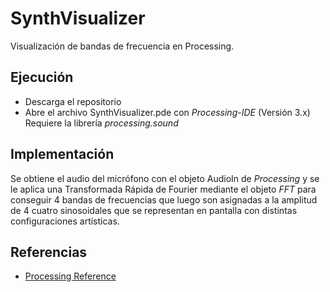 # SynthVisualizer
Visualización de bandas de frecuencia en Processing.

## Ejecución
* Descarga el repositorio
* Abre el archivo SynthVisualizer.pde con *Processing-IDE* (Versión 3.x)
Requiere la librería *processing.sound*

## Implementación
Se obtiene el audio del micrófono con el objeto AudioIn de *Processing* y se le aplica una Transformada Rápida de Fourier mediante el objeto *FFT* para conseguir 4 bandas de frecuencias que luego son asignadas a la amplitud de 4 cuatro sinosoidales que se representan en pantalla con distintas configuraciones artísticas.

## Referencias
* [Processing Reference](https://processing.org/reference/)
